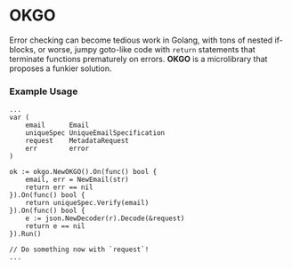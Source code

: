 # OKGO
Error checking can become tedious work in Golang, with tons of nested if-blocks, or worse, jumpy goto-like code with `return` statements that terminate functions prematurely on errors. **OKGO** is a microlibrary that proposes a funkier solution.

### Example Usage
```
...
var (
    email      Email
    uniqueSpec UniqueEmailSpecification
    request    MetadataRequest
    err        error
)

ok := okgo.NewOKGO().On(func() bool {
    email, err = NewEmail(str)
    return err == nil
}).On(func() bool {
    return uniqueSpec.Verify(email)
}).On(func() bool {
    e := json.NewDecoder(r).Decode(&request)
    return e == nil
}).Run()

// Do something now with `request`!
...
```

